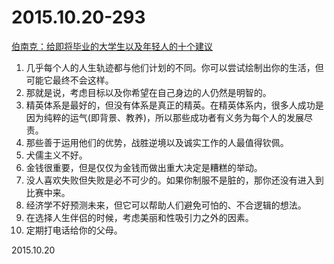 2015.10.20-293
==============
[伯南克：给即将毕业的大学生以及年轻人的十个建议](http://mp.weixin.qq.com/s?__biz=MzA3NDAyOTYyOA==&mid=400055685&idx=1&sn=1682499b89ffcea16ded3a0d4be5acac&scene=23&srcid=1022fhMJJZLd3jk522LyKCap#rd)

1. 几乎每个人的人生轨迹都与他们计划的不同。你可以尝试绘制出你的生活，但可能它最终不会这样。
2. 那就是说，考虑目标以及你希望在自己身边的人仍然是明智的。
3. 精英体系是最好的，但没有体系是真正的精英。在精英体系内，很多人成功是因为纯粹的运气(即背景、教养)，所以那些成功者有义务为每个人的发展尽责。
4. 那些善于运用他们的优势，战胜逆境以及诚实工作的人最值得钦佩。
5. 犬儒主义不好。
6. 金钱很重要，但是仅仅为金钱而做出重大决定是糟糕的举动。
7. 没人喜欢失败但失败是必不可少的。如果你制服不是脏的，那你还没有进入到比赛中来。
8. 经济学不好预测未来，但它可以帮助人们避免可怕的、不合逻辑的想法。
9. 在选择人生伴侣的时候，考虑美丽和性吸引力之外的因素。
10. 定期打电话给你的父母。

2015.10.20